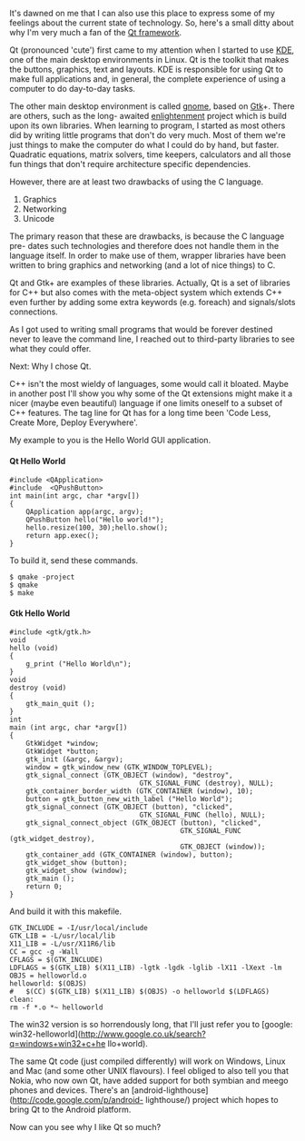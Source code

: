 It's dawned on me that I can also use this place to express some of my
feelings about the current state of technology. So, here's a small ditty about
why I'm very much a fan of the [Qt framework](http://qt.nokia.com/).

Qt (pronounced 'cute') first came to my attention when I started to use
[KDE](http://www.kde.org/), one of the main desktop environments in Linux. Qt
is the toolkit that makes the buttons, graphics, text and layouts. KDE is
responsible for using Qt to make full applications and, in general, the
complete experience of using a computer to do day-to-day tasks.

The other main desktop environment is called [gnome](http://www.gnome.org/),
based on [Gtk](http://www.gtk.org/)+. There are others, such as the long-
awaited [enlightenment](http://www.enlightenment.org/p.php?p=about/e17)
project which is build upon its own libraries. When learning to program, I
started as most others did by writing little programs that don't do very much.
Most of them we're just things to make the computer do what I could do by
hand, but faster. Quadratic equations, matrix solvers, time keepers,
calculators and all those fun things that don't require architecture specific
dependencies.

However, there are at least two drawbacks of using the C language.

1. Graphics
2. Networking
3. Unicode

The primary reason that these are drawbacks, is because the C language pre-
dates such technologies and therefore does not handle them in the language
itself. In order to make use of them, wrapper libraries have been written to
bring graphics and networking (and a lot of nice things) to C.

Qt and Gtk+ are examples of these libraries. Actually, Qt is a set of
libraries for C++ but also comes with the meta-object system which extends C++
even further by adding some extra keywords (e.g. foreach) and signals/slots
connections.

As I got used to writing small programs that would be forever destined never
to leave the command line, I reached out to third-party libraries to see what
they could offer.

Next: Why I chose Qt.

C++ isn't the most wieldy of languages, some would call it bloated. Maybe in
another post I'll show you why some of the Qt extensions might make it a nicer
(maybe even beautiful) language if one limits oneself to a subset of C++
features. The tag line for Qt has for a long time been 'Code Less, Create
More, Deploy Everywhere'.

My example to you is the Hello World GUI application.  

#### Qt Hello World

    #include <QApplication>  
    #include  <QPushButton>
    int main(int argc, char *argv[])  
    {  
        QApplication app(argc, argv);  
        QPushButton hello("Hello world!");  
        hello.resize(100, 30);hello.show();  
        return app.exec();  
    }
  
To build it, send these commands.  

    $ qmake -project  
    $ qmake  
    $ make

#### Gtk Hello World

    #include <gtk/gtk.h> 
    void  
    hello (void)  
    {  
        g_print ("Hello World\n");  
    }
    void  
    destroy (void)  
    {  
        gtk_main_quit ();  
    }  
    int  
    main (int argc, char *argv[])  
    {  
        GtkWidget *window;  
        GtkWidget *button;
        gtk_init (&argc, &argv);
        window = gtk_window_new (GTK_WINDOW_TOPLEVEL);  
        gtk_signal_connect (GTK_OBJECT (window), "destroy",  
                                    GTK_SIGNAL_FUNC (destroy), NULL);  
        gtk_container_border_width (GTK_CONTAINER (window), 10);
        button = gtk_button_new_with_label ("Hello World");
        gtk_signal_connect (GTK_OBJECT (button), "clicked",  
                                    GTK_SIGNAL_FUNC (hello), NULL);  
        gtk_signal_connect_object (GTK_OBJECT (button), "clicked",  
                                              GTK_SIGNAL_FUNC (gtk_widget_destroy),  
                                              GTK_OBJECT (window));  
        gtk_container_add (GTK_CONTAINER (window), button);  
        gtk_widget_show (button);
        gtk_widget_show (window);
        gtk_main ();
        return 0;  
    }

  
And build it with this makefile.  

    GTK_INCLUDE = -I/usr/local/include  
    GTK_LIB = -L/usr/local/lib  
    X11_LIB = -L/usr/X11R6/lib  
    CC = gcc -g -Wall  
    CFLAGS = $(GTK_INCLUDE)  
    LDFLAGS = $(GTK_LIB) $(X11_LIB) -lgtk -lgdk -lglib -lX11 -lXext -lm
    OBJS = helloworld.o
    helloworld:	$(OBJS)  
    #	$(CC) $(GTK_LIB) $(X11_LIB) $(OBJS) -o helloworld $(LDFLAGS)
    clean:  
    rm -f *.o *~ helloworld

  
The win32 version is so horrendously long, that I'll just refer you to
[google: win32-helloworld](http://www.google.co.uk/search?q=windows+win32+c+he
llo+world).

The same Qt code (just compiled differently) will work on Windows, Linux and
Mac (and some other UNIX flavours). I feel obliged to also tell you that
Nokia, who now own Qt, have added support for both symbian and meego phones
and devices. There's an [android-lighthouse](http://code.google.com/p/android-
lighthouse/) project which hopes to bring Qt to the Android platform.

Now can you see why I like Qt so much?  